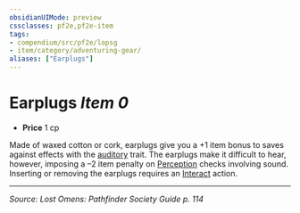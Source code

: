 ```yaml
---
obsidianUIMode: preview
cssclasses: pf2e,pf2e-item
tags:
- compendium/src/pf2e/lopsg
- item/category/adventuring-gear/
aliases: ["Earplugs"]
---
```

# Earplugs *Item 0*  

- **Price** 1 cp

Made of waxed cotton or cork, earplugs give you a +1 item bonus to saves against effects with the [auditory](rules/traits/auditory.md "Auditory Effect Trait") trait. The earplugs make it difficult to hear, however, imposing a –2 item penalty on [Perception](compendium/skills.md#Perception) checks involving sound. Inserting or removing the earplugs requires an [Interact](rules/actions/interact.md) action.


---
*Source: Lost Omens: Pathfinder Society Guide p. 114*